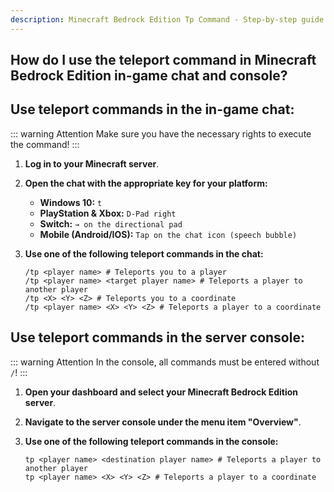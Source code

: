 ```yaml
---
description: Minecraft Bedrock Edition Tp Command - Step-by-step guide to teleporting on your server.
---
```


## How do I use the teleport command in Minecraft Bedrock Edition in-game chat and console?

## Use teleport commands in the in-game chat:

::: warning Attention
Make sure you have the necessary rights to execute the command!<!-- Here you can find instructions on how to give yourself OP rights: [Instructions](../op-rights-give.md)-->
:::

1. <strong>Log in to your Minecraft server</strong>.

2. <strong>Open the chat with the appropriate key for your platform:</strong>

    - <strong>Windows 10:</strong> ```t```
    - <strong>PlayStation & Xbox:</strong> ```D-Pad right```
    - <strong>Switch:</strong> ```→ on the directional pad```
    - <strong>Mobile (Android/IOS):</strong> ```Tap on the chat icon (speech bubble)```


3. <strong>Use one of the following teleport commands in the chat:</strong>

    ```
    /tp <player name> # Teleports you to a player
    /tp <player name> <target player name> # Teleports a player to another player
    /tp <X> <Y> <Z> # Teleports you to a coordinate
    /tp <player name> <X> <Y> <Z> # Teleports a player to a coordinate
    ```


## Use teleport commands in the server console:

::: warning Attention
In the console, all commands must be entered without ```/```!
:::

1. <strong>Open your dashboard and select your Minecraft Bedrock Edition server</strong>.

2. <strong>Navigate to the server console under the menu item "Overview"</strong>.

3. <strong>Use one of the following teleport commands in the console:</strong>

    ```
    tp <player name> <destination player name> # Teleports a player to another player
    tp <player name> <X> <Y> <Z> # Teleports a player to a coordinate
    ```